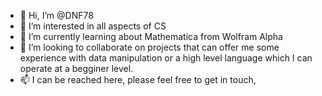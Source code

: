 - 👋 Hi, I’m @DNF78
- 👀 I’m interested in all aspects of CS
- 🌱 I’m currently learning about Mathematica from Wolfram Alpha
- 💞️ I’m looking to collaborate on projects that can offer me some experience with data manipulation or a high level language which I can operate at a begginer level.
- 📫 I can be reached here, please feel free to get in touch,

<!---
DNF78/DNF78 is a ✨ special ✨ repository because its `README.md` (this file) appears on your GitHub profile.
You can click the Preview link to take a look at your changes.
--->
